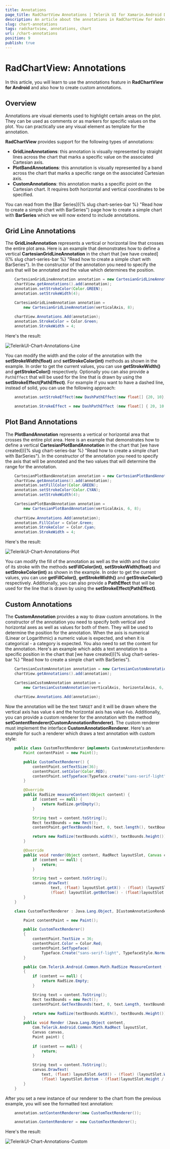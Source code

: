 ```yaml
---
title: Annotations
page_title: RadChartView Annotations | Telerik UI for Xamarin.Android Documentation
description: An article about the annotations in RadChartView for Android. This article explains how to use the annotations feature in RadChartView and how to create custom annotations.
slug: chart-annotations
tags: radchartview, annotations, chart
url: /chart-annotations
position: 9
publish: true
---
```


# RadChartView: Annotations

In this article, you will learn to use the annotations feature in **RadChartView for Android** and also how to create custom annotations.

## Overview

Annotations are visual elements used to highlight certain areas on the plot. They can be used as comments or as markers for specific values on the plot. You can practically use any visual element as template for the annotation.

**RadChartView** provides support for the following types of annotations:

* **GridLineAnnotations**: this annotation is visually represented by straight lines across the chart that marks a specific value on the associated Cartesian axis.
* **PlotBandAnnotations**: this annotation is visually represented by a band across the chart that marks a specific range on the associated Cartesian axis.
* **CustomAnnotations**: this annotation marks a specific point on the Cartesian chart. It requires both horizontal and vertical coordinates to be specified.

You can read from the [Bar Series]({% slug chart-series-bar %} "Read how to create a simple chart with BarSeries") page how to create a simple chart with **BarSeries** which we will now extend to include annotations.

## Grid Line Annotations

The **GridLineAnnotation** represents a vertical or horizontal line that crosses the entire plot area. Here is an example that demonstrates how to define a vertical **CartesianGridLineAnnotation** in the chart that [we have created]({% slug chart-series-bar %} "Read how to create a simple chart with BarSeries"). In the constructor of the annotation you need to specify the axis that will be annotated and the value which determines the position.

```Java
	CartesianGridLineAnnotation annotation = new CartesianGridLineAnnotation(verticalAxis, 8);
	chartView.getAnnotations().add(annotation);
	annotation.setStrokeColor(Color.GREEN);
	annotation.setStrokeWidth(4);
```
```C#
	CartesianGridLineAnnotation annotation = 
		new CartesianGridLineAnnotation(verticalAxis, 8);
		
	chartView.Annotations.Add(annotation);
	annotation.StrokeColor = Color.Green;
	annotation.StrokeWidth = 4;
```

Here's the result:

![TelerikUI-Chart-Annotations-Line](images/chart-annotations-1.png "Demo of Cartesian chart with BarSeries with line annotations.")

You can modify the width and the color of the annotation with the **setStrokeWidth(float)** and **setStrokeColor(int)** methods as shown in the example. In order to get the current values, you can use **getStrokeWidth()** and **getStrokeColor()** respectively. Optionally you can also provide a `PathEffect` that will be used for the line that is drawn by using the **setStrokeEffect(PathEffect)**. For example if you want to have a dashed line, instead of solid, you can use the following approach:

```Java
	annotation.setStrokeEffect(new DashPathEffect(new float[] {20, 10}, 0));
```
```C#
	annotation.StrokeEffect = new DashPathEffect (new float[] { 20, 10 }, 0);
```

## Plot Band Annotations

The **PlotBandAnnotation** represents a vertical or horizontal area that crosses the entire plot area. Here is an example that demonstrates how to define a vertical **CartesianPlotBandAnnotation** in the chart that [we have created]({% slug chart-series-bar %} "Read how to create a simple chart with BarSeries"). In the constructor of the annotation you need to specify the axis that will be annotated and the two values that will determine the range for the annotation.

```Java
	CartesianPlotBandAnnotation annotation = new CartesianPlotBandAnnotation(verticalAxis, 6, 8);
	chartView.getAnnotations().add(annotation);
	annotation.setFillColor(Color.GREEN);
	annotation.setStrokeColor(Color.CYAN);
	annotation.setStrokeWidth(4);
```
```C#
	CartesianPlotBandAnnotation annotation = 
		new CartesianPlotBandAnnotation(verticalAxis, 6, 8);
		
	chartView.Annotations.Add(annotation);
	annotation.FillColor = Color.Green;
	annotation.StrokeColor = Color.Cyan;
	annotation.StrokeWidth = 4;
```

Here's the result:

![TelerikUI-Chart-Annotations-Plot](images/chart-annotations-2.png "Demo of Cartesian chart with BarSeries with plot band annotations.")

You can modify the fill of the annotation as well as the width and the color of its stroke with the methods **setFillColor(int)**, **setStrokeWidth(float)** and **setStrokeColor(int)** as shown in the example. In order to get the current values, you can use **getFillColor()**, **getStrokeWidth()** and **getStrokeColor()** respectively. Additionally, you can also provide a **PathEffect** that will be used for the line that is drawn by using the **setStrokeEffect(PathEffect)**.

## Custom Annotations

The **CustomAnnotation** provides a way to draw custom annotations. In the constructor of the annotation you need to specify both vertical and horizontal axes as well as values for both of them. They will be used to determine the position for the annotation. When the axis is numerical (Linear or Logarithmic) a numeric value is expected, and when it is categorical - a category is expected. You also need to set the content for the annotation. Here's an example which adds a text annotation to a specific position in the chart that [we have created]({% slug chart-series-bar %} "Read how to create a simple chart with BarSeries").

```Java
	CartesianCustomAnnotation annotation = new CartesianCustomAnnotation(verticalAxis, horizontalAxis, 6, "Feb", "TARGET");
	chartView.getAnnotations().add(annotation);
```
```C#
	CartesianCustomAnnotation annotation = 
		new CartesianCustomAnnotation(verticalAxis, horizontalAxis, 6, "Feb", "TARGET");
		
	chartView.Annotations.Add(annotation);
```

Now the annotation will be the text `TARGET` and it will be drawn where the vertical axis has value `6` and the horizontal axis has value `Feb`. Additionally, you can provide a custom renderer for the annotation with the method **setContentRenderer(CustomAnnotationRenderer)**. The custom renderer must implement the interface **CustomAnnotationRenderer**. Here's an example for such a renderer which draws a text annotation with custom style:

```Java
    public class CustomTextRenderer implements CustomAnnotationRenderer {
        Paint contentPaint = new Paint();

        public CustomTextRenderer() {
            contentPaint.setTextSize(36);
            contentPaint.setColor(Color.RED);
            contentPaint.setTypeface(Typeface.create("sans-serif-light", Typeface.NORMAL));
        }

        @Override
        public RadSize measureContent(Object content) {
            if (content == null) {
                return RadSize.getEmpty();
            }

            String text = content.toString();
            Rect textBounds = new Rect();
            contentPaint.getTextBounds(text, 0, text.length(), textBounds);

            return new RadSize(textBounds.width(), textBounds.height());
        }

        @Override
        public void render(Object content, RadRect layoutSlot, Canvas canvas, Paint paint) {
            if (content == null) {
                return;
            }

            String text = content.toString();
            canvas.drawText(
                    text, (float) layoutSlot.getX() - (float) (layoutSlot.getWidth() / 2.0),
                    (float) layoutSlot.getBottom() - (float)layoutSlot.getHeight() / 2, contentPaint);
        }
    }
```
```C#
	class CustomTextRenderer : Java.Lang.Object, ICustomAnnotationRenderer {

		Paint contentPaint = new Paint();

		public CustomTextRenderer()
		{
			contentPaint.TextSize = 36;
			contentPaint.Color = Color.Red;
			contentPaint.SetTypeface(
				Typeface.Create("sans-serif-light", TypefaceStyle.Normal));
		}

		public Com.Telerik.Android.Common.Math.RadSize MeasureContent (Java.Lang.Object content)
		{
			if (content == null) {
				return RadSize.Empty;
			}

			String text = content.ToString();
			Rect textBounds = new Rect();
			contentPaint.GetTextBounds(text, 0, text.Length, textBounds);

			return new RadSize(textBounds.Width(), textBounds.Height());
		}
		public void Render (Java.Lang.Object content, 
			Com.Telerik.Android.Common.Math.RadRect layoutSlot, 
			Canvas canvas, 
			Paint paint) {
			
			if (content == null) {
				return;
			}

			String text = content.ToString();
			canvas.DrawText(
				text, (float) layoutSlot.GetX() - (float) (layoutSlot.Width / 2.0),
				(float) layoutSlot.Bottom - (float)layoutSlot.Height / 2, contentPaint);
		}
	}
```

After you set a new instance of our renderer to the chart from the previous example, you will see the formatted text annotation:

```Java
	annotation.setContentRenderer(new CustomTextRenderer());
```
```C#
	annotation.ContentRenderer = new CustomTextRenderer();
```

Here's the result:

![TelerikUI-Chart-Annotations-Custom](images/chart-annotations-3.png "Demo of Cartesian chart with BarSeries with custom annotations.")
